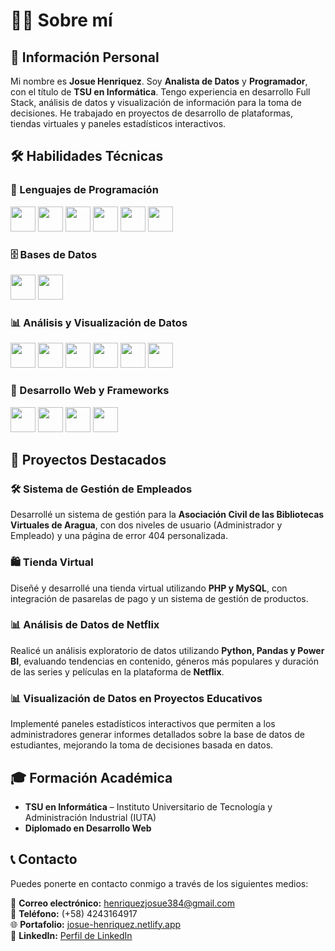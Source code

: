 # 👨‍💻 Sobre mí  

## 📍 Información Personal  

Mi nombre es **Josue Henriquez**. Soy **Analista de Datos** y **Programador**, con el título de **TSU en Informática**. Tengo experiencia en desarrollo Full Stack, análisis de datos y visualización de información para la toma de decisiones. He trabajado en proyectos de desarrollo de plataformas, tiendas virtuales y paneles estadísticos interactivos.  

## 🛠️ Habilidades Técnicas  

### 📌 Lenguajes de Programación  
<p align="left">
  <img src="https://cdn.jsdelivr.net/gh/devicons/devicon/icons/python/python-original.svg" width="40"/>
  <img src="https://cdn.jsdelivr.net/gh/devicons/devicon/icons/php/php-original.svg" width="40"/>
  <img src="https://cdn.jsdelivr.net/gh/devicons/devicon/icons/javascript/javascript-original.svg" width="40"/>
  <img src="https://cdn.jsdelivr.net/gh/devicons/devicon/icons/html5/html5-original.svg" width="40"/>
  <img src="https://cdn.jsdelivr.net/gh/devicons/devicon/icons/css3/css3-original.svg" width="40"/>
  <img src="https://cdn.jsdelivr.net/gh/devicons/devicon/icons/mysql/mysql-original.svg" width="40"/>
</p>

### 🗄️ Bases de Datos  
<p align="left">
  <img src="https://cdn.jsdelivr.net/gh/devicons/devicon/icons/mysql/mysql-original.svg" width="40"/>
  <img src="https://cdn.jsdelivr.net/gh/devicons/devicon/icons/postgresql/postgresql-original.svg" width="40"/>
</p>

### 📊 Análisis y Visualización de Datos  
<p align="left">
  <img src="https://upload.wikimedia.org/wikipedia/commons/thumb/7/73/Microsoft_Excel_2013-2019_logo.svg/2048px-Microsoft_Excel_2013-2019_logo.svg.png" width="40"/>
  <img src="https://upload.wikimedia.org/wikipedia/commons/4/4b/Tableau_Logo.png" width="40"/>
  <img src="https://www.vectorlogo.zone/logos/microsoft_powerbi/microsoft_powerbi-icon.svg" width="40"/>
  <img src="https://cdn.jsdelivr.net/gh/devicons/devicon/icons/jupyter/jupyter-original.svg" width="40"/>
  <img src="https://cdn.jsdelivr.net/gh/devicons/devicon/icons/pandas/pandas-original.svg" width="40"/>
  <img src="https://cdn.jsdelivr.net/gh/devicons/devicon/icons/numpy/numpy-original.svg" width="40"/>
</p>

### 🎨 Desarrollo Web y Frameworks  
<p align="left">
  <img src="https://cdn.jsdelivr.net/gh/devicons/devicon/icons/bootstrap/bootstrap-original.svg" width="40"/>
  <img src="https://upload.wikimedia.org/wikipedia/commons/d/d5/Tailwind_CSS_Logo.svg" width="40"/>
  <img src="https://cdn.jsdelivr.net/gh/devicons/devicon/icons/wordpress/wordpress-original.svg" width="40"/>
  <img src="https://cdn.jsdelivr.net/gh/devicons/devicon/icons/git/git-original.svg" width="40"/>
</p>

## 📌 Proyectos Destacados  

### 🛠️ Sistema de Gestión de Empleados  
Desarrollé un sistema de gestión para la **Asociación Civil de las Bibliotecas Virtuales de Aragua**, con dos niveles de usuario (Administrador y Empleado) y una página de error 404 personalizada.  

### 🛍️ Tienda Virtual  
Diseñé y desarrollé una tienda virtual utilizando **PHP y MySQL**, con integración de pasarelas de pago y un sistema de gestión de productos.  

### 📊 Análisis de Datos de Netflix  
Realicé un análisis exploratorio de datos utilizando **Python, Pandas y Power BI**, evaluando tendencias en contenido, géneros más populares y duración de las series y películas en la plataforma de **Netflix**.  

### 📊 Visualización de Datos en Proyectos Educativos  
Implementé paneles estadísticos interactivos que permiten a los administradores generar informes detallados sobre la base de datos de estudiantes, mejorando la toma de decisiones basada en datos.  

## 🎓 Formación Académica  

- **TSU en Informática** – Instituto Universitario de Tecnología y Administración Industrial (IUTA)  
- **Diplomado en Desarrollo Web**  

## 📞 Contacto  

Puedes ponerte en contacto conmigo a través de los siguientes medios:  

📧 **Correo electrónico:** henriquezjosue384@gmail.com  
📱 **Teléfono:** (+58) 4243164917  
🌐 **Portafolio:** [josue-henriquez.netlify.app](https://josue-henriquez.netlify.app/)  
🔗 **LinkedIn:** [Perfil de LinkedIn](https://www.linkedin.com/in/josue-henriquez-rodriguez-8665111b6)  
